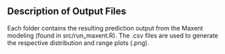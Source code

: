 ## Description of Output Files

Each folder contains the resulting prediction output from the Maxent modeling (found in src/run_maxent.R). The .csv files are used to generate the respective distribution and range plots (.png).
